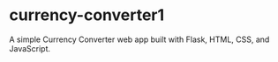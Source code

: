 # currency-converter1
A simple Currency Converter web app built with Flask, HTML, CSS, and JavaScript.
